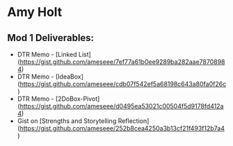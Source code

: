 # Amy Holt

## Mod 1 Deliverables:
* DTR Memo - [Linked List] (https://gist.github.com/ameseee/7ef77a61b0ee9289ba282aae78708984)
* DTR Memo - [IdeaBox] (https://gist.github.com/ameseee/cdb07f542ef5a68198c643a80fa0f26c)
* DTR Memo - [2DoBox-Pivot] (https://gist.github.com/ameseee/d0495ea53021c00504f5d9178fd412a4)
* Gist on [Strengths and Storytelling Reflection] (https://gist.github.com/ameseee/252b8cea4250a3b13cf21f493f12b7a4)
